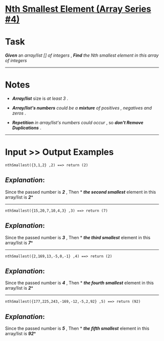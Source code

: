 # [Nth Smallest Element (Array Series  #4) ](https://www.codewars.com/kata/nth-smallest-element-array-series-number-4 "https://www.codewars.com/kata/5a512f6a80eba857280000fc")

# Task

**_Given_** an *array/list [] of integers* , **_Find_**  *the Nth smallest element in this array of integers*
___

# Notes 

* **_Array/list_** size is *at least 3* .

* **_Array/list's numbers_** *could be a **_mixture_** of positives , negatives and zeros* .

* **_Repetition_** *in array/list's numbers could occur* , so **_don't Remove Duplications_** .
___

# Input >> Output Examples

```
nthSmallest({3,1,2} ,2) ==> return (2) 
```

## **_Explanation_**:

Since the passed number is **_2_** , Then * **_the second smallest_** element in this array/list is **_2_***  
___

```
nthSmallest({15,20,7,10,4,3} ,3) ==> return (7) 
```

## **_Explanation_**:

Since the passed number is **_3_** , Then * **_the third smallest_** element in this array/list is **_7_*** 
___
```
nthSmallest({2,169,13,-5,0,-1} ,4) ==> return (2) 
```

## **_Explanation_**:

Since the passed number is **_4_** , Then * **_the fourth smallest_** element in this array/list is **_2_*** 
___

```
nthSmallest({177,225,243,-169,-12,-5,2,92} ,5) ==> return (92) 
```
## **_Explanation_**:

Since the passed number is **_5_** , Then * **_the fifth smallest_** element in this array/list is **_92_*** 
